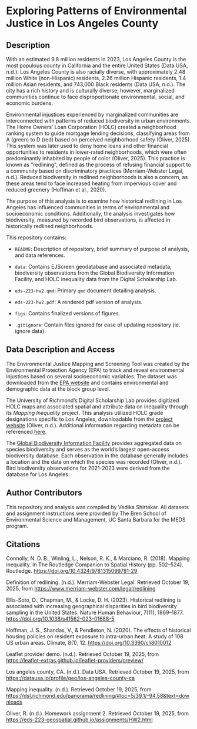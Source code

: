 # Exploring Patterns of Environmental Justice in Los Angeles County

## Description

With an estimated 9.8 million residents in 2023, Los Angeles County is the most populous county in California and the entire United States (Data USA, n.d.). Los Angeles County is also racially diverse, with approximately 2.48 million White (non-Hispanic) residents, 2.26 million Hispanic residents, 1.4 million Asian residents, and 743,000 Black residents (Data USA, n.d.). The city has a rich history and is culturally diverse; however, marginalized communities continue to face disproportionate environmental, social, and economic burdens.

Environmental injustices experienced by marginalized communities are interconnected with patterns of reduced biodiversity in urban environments. The Home Owners’ Loan Corporation (HOLC) created a neighborhood ranking system to guide mortgage lending decisions, classifying areas from A (green) to D (red) based on perceived neighborhood safety (Oliver, 2025). This system was later used to deny home loans and other financial opportunities to residents in lower-rated neighborhoods, which were often predominantly inhabited by people of color (Oliver, 2025). This practice is known as "redlining", defined as the process of refusing financial support to a community based on discriminatory practices (Merriam-Webster Legal, n.d.). Reduced biodiversity in redlined neighborhoods is also a concern, as these areas tend to face increased heating from impervious cover and reduced greenery (Hoffman et al., 2020).

The purpose of this analysis is to examine how historical redlining in Los Angeles has influenced communities in terms of environmental and socioeconomic conditions. Additionally, the analysis investigates how biodiversity, measured by recorded bird observations, is affected in historically redlined neighborhoods.

This repository contains:

-   `README`: Description of repository, brief summary of purpose of analysis, and data references.

-   `data`: Contains EJScreen geodatabase and associated metadata, biodiversity observations from the Global Biodiversity Information Facility, and HOLC inequality data from the Digital Scholarship Lab.

-   `eds-223-hw2.qmd`: Primary `qmd` document detailing analysis.

-   `eds-223-hw2.pdf`: A rendered pdf version of analysis.

-   `figs`: Contains finalized versions of figures.

-   `.gitignore`: Contain files ignored for ease of updating repository (ie. ignore data).

## Data Description and Access

The Environmental Justice Mapping and Screening Tool was created by the Environmental Protection Agency (EPA) to track and reveal environmental injustices based on several socioeconomic variables. The dataset was downloaded from the [EPA website](https://www.epa.gov/ejscreen/download-ejscreen-data) and contains environmental and demographic data at the block group level.

The University of Richmond’s Digital Scholarship Lab provides digitized HOLC maps and associated spatial and attribute data on inequality through its *Mapping Inequality* project. This analysis utilized HOLC grade designations specific to Los Angeles, downloadable from the [project website](https://dsl.richmond.edu/panorama/redlining/#loc=5/39.1/-94.58&text=downloads) (Oliver, n.d.). Additional information regarding metadata can be referenced [here](https://dsl.richmond.edu/panorama/redlining/#loc=5/39.1/-94.58&text=downloads).

The [Global Biodiversity Information Facility](https://eds-223-geospatial.github.io/assignments/gbif.org) provides aggregated data on species biodiversity and serves as the world’s largest open-access biodiversity database. Each observation in the database generally includes a location and the date on which the species was recorded (Oliver, n.d.). Bird biodiversity observations for 2021-2023 were derived from the database for Los Angeles.

## Author Contributors

This repository and analysis was compiled by Vedika Shirtekar. All datasets and assignment instructions were provided by The Bren School of Environmental Science and Management, UC Santa Barbara for the MEDS program.

## Citations

Connolly, N. D. B., Winling, L., Nelson, R. K., & Marciano, R. (2018). Mapping inequality. In The Routledge Companion to Spatial History (pp. 502–524). Routledge. <https://doi.org/10.4324/9781315099781-29>

Definition of redlining. (n.d.). Merriam-Webster Legal. Retrieved October 19, 2025, from <https://www.merriam-webster.com/legal/redlining>

Ellis-Soto, D., Chapman, M., & Locke, D. H. (2023). Historical redlining is associated with increasing geographical disparities in bird biodiversity sampling in the United States. Nature Human Behaviour, 7(11), 1869–1877. <https://doi.org/10.1038/s41562-023-01688-5>

Hoffman, J. S., Shandas, V., & Pendleton, N. (2020). The effects of historical housing policies on resident exposure to intra-urban heat: A study of 108 US urban areas. Climate, 8(1), 12. <https://doi.org/10.3390/cli8010012>

Leaflet provider demo. (n.d.). Retrieved October 19, 2025, from <https://leaflet-extras.github.io/leaflet-providers/preview/>

Los angeles county, CA. (n.d.). Data USA. Retrieved October 19, 2025, from <https://datausa.io/profile/geo/los-angeles-county-ca>

Mapping inequality. (n.d.). Retrieved October 19, 2025, from <https://dsl.richmond.edu/panorama/redlining/#loc=5/39.1/-94.58&text=downloads>

Oliver, R. (n.d.). Homework assignment 2. Retrieved October 19, 2025, from <https://eds-223-geospatial.github.io/assignments/HW2.html>
